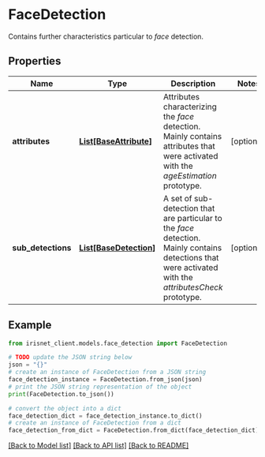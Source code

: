 # FaceDetection

Contains further characteristics particular to _face_ detection.

## Properties

Name | Type | Description | Notes
------------ | ------------- | ------------- | -------------
**attributes** | [**List[BaseAttribute]**](BaseAttribute.md) | Attributes characterizing the _face_ detection. Mainly contains attributes that were activated with the _ageEstimation_ prototype. | [optional] 
**sub_detections** | [**List[BaseDetection]**](BaseDetection.md) | A set of sub-detection that are particular to the _face_ detection. Mainly contains detections that were activated with the _attributesCheck_ prototype. | [optional] 

## Example

```python
from irisnet_client.models.face_detection import FaceDetection

# TODO update the JSON string below
json = "{}"
# create an instance of FaceDetection from a JSON string
face_detection_instance = FaceDetection.from_json(json)
# print the JSON string representation of the object
print(FaceDetection.to_json())

# convert the object into a dict
face_detection_dict = face_detection_instance.to_dict()
# create an instance of FaceDetection from a dict
face_detection_from_dict = FaceDetection.from_dict(face_detection_dict)
```
[[Back to Model list]](../README.md#documentation-for-models) [[Back to API list]](../README.md#documentation-for-api-endpoints) [[Back to README]](../README.md)


